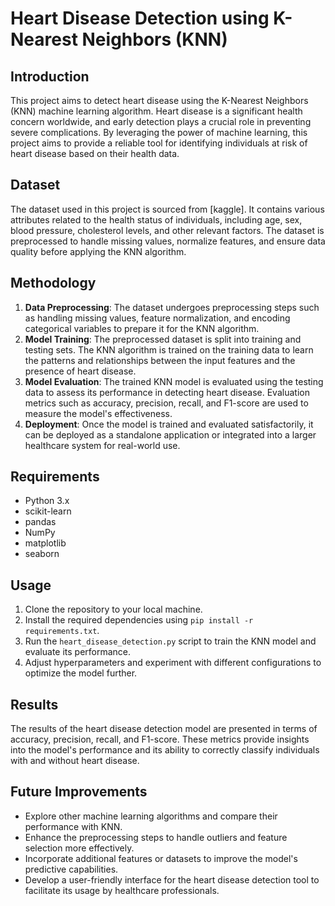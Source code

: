 # Heart Disease Detection using K-Nearest Neighbors (KNN)

## Introduction
This project aims to detect heart disease using the K-Nearest Neighbors (KNN) machine learning algorithm. Heart disease is a significant health concern worldwide, and early detection plays a crucial role in preventing severe complications. By leveraging the power of machine learning, this project aims to provide a reliable tool for identifying individuals at risk of heart disease based on their health data.

## Dataset
The dataset used in this project is sourced from [kaggle]. It contains various attributes related to the health status of individuals, including age, sex, blood pressure, cholesterol levels, and other relevant factors. The dataset is preprocessed to handle missing values, normalize features, and ensure data quality before applying the KNN algorithm.

## Methodology
1. **Data Preprocessing**: The dataset undergoes preprocessing steps such as handling missing values, feature normalization, and encoding categorical variables to prepare it for the KNN algorithm.
2. **Model Training**: The preprocessed dataset is split into training and testing sets. The KNN algorithm is trained on the training data to learn the patterns and relationships between the input features and the presence of heart disease.
3. **Model Evaluation**: The trained KNN model is evaluated using the testing data to assess its performance in detecting heart disease. Evaluation metrics such as accuracy, precision, recall, and F1-score are used to measure the model's effectiveness.
4. **Deployment**: Once the model is trained and evaluated satisfactorily, it can be deployed as a standalone application or integrated into a larger healthcare system for real-world use.

## Requirements
- Python 3.x
- scikit-learn
- pandas
- NumPy
- matplotlib
- seaborn

## Usage
1. Clone the repository to your local machine.
2. Install the required dependencies using `pip install -r requirements.txt`.
3. Run the `heart_disease_detection.py` script to train the KNN model and evaluate its performance.
4. Adjust hyperparameters and experiment with different configurations to optimize the model further.

## Results
The results of the heart disease detection model are presented in terms of accuracy, precision, recall, and F1-score. These metrics provide insights into the model's performance and its ability to correctly classify individuals with and without heart disease.

## Future Improvements
- Explore other machine learning algorithms and compare their performance with KNN.
- Enhance the preprocessing steps to handle outliers and feature selection more effectively.
- Incorporate additional features or datasets to improve the model's predictive capabilities.
- Develop a user-friendly interface for the heart disease detection tool to facilitate its usage by healthcare professionals.

